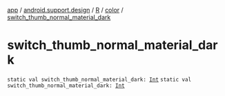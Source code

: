 [app](../../../index.md) / [android.support.design](../../index.md) / [R](../index.md) / [color](index.md) / [switch_thumb_normal_material_dark](.)

# switch_thumb_normal_material_dark

`static val switch_thumb_normal_material_dark: `[`Int`](https://kotlinlang.org/api/latest/jvm/stdlib/kotlin/-int/index.html)
`static val switch_thumb_normal_material_dark: `[`Int`](https://kotlinlang.org/api/latest/jvm/stdlib/kotlin/-int/index.html)